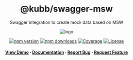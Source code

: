 <div align="center">

  <!-- <img src="assets/logo.png" alt="logo" width="200" height="auto" /> -->
  <h1>@kubb/swagger-msw</h1>
  
  <p>
   Swagger integration to create mock data based on MSW
  </p>  
  <img src="https://raw.githubusercontent.com/kubb-project/kubb/main/assets/banner.png" alt="logo"  height="auto" />

  [![npm version][npm-version-src]][npm-version-href]
  [![npm downloads][npm-downloads-src]][npm-downloads-href]
  [![Coverage][coverage-src]][coverage-href]
  [![License][license-src]][license-href]
  
  
  
  <!-- ALL-CONTRIBUTORS-BADGE:START - Do not remove or modify this section -->
  <!-- ALL-CONTRIBUTORS-BADGE:END -->
  </p>
   
  <h4>
    <a href="https://codesandbox.io/s/github/kubb-project/kubb/tree/main/examples/typescript" target="_blank">View Demo</a>
    <span> · </span>
      <a href="https://kubb.dev/" target="_blank">Documentation</a>
    <span> · </span>
      <a href="https://github.com/kubb-project/kubb/issues/" target="_blank">Report Bug</a>
    <span> · </span>
      <a href="https://github.com/kubb-project/kubb/issues/" target="_blank">Request Feature</a>
  </h4>
</div>

<!-- Badges -->

[npm-version-src]: https://img.shields.io/npm/v/@kubb/swagger-msw?flat&colorA=18181B&colorB=f58517
[npm-version-href]: https://npmjs.com/package/@kubb/swagger-msw
[npm-downloads-src]: https://img.shields.io/npm/dm/@kubb/swagger-msw?flat&colorA=18181B&colorB=f58517
[npm-downloads-href]: https://npmjs.com/package/@kubb/swagger-msw
[license-src]: https://img.shields.io/github/license/kubb-project/kubb.svg?flat&colorA=18181B&colorB=f58517
[license-href]: https://github.com/kubb-project/kubb/blob/main/LICENSE
[build-src]: https://img.shields.io/github/actions/workflow/status/kubb-project/kubb/ci.yaml?style=flat&colorA=18181B&colorB=f58517
[build-href]: https://www.npmjs.com/package/@kubb/swagger-msw
[minified-src]: https://img.shields.io/bundlephobia/min/@kubb/swagger-msw?style=flat&colorA=18181B&colorB=f58517
[minified-href]: https://www.npmjs.com/package/@kubb/swagger-msw
[coverage-src]: https://img.shields.io/codecov/c/github/kubb-project/kubb?style=flat&colorA=18181B&colorB=f58517
[coverage-href]: https://www.npmjs.com/package/@kubb/swagger-msw